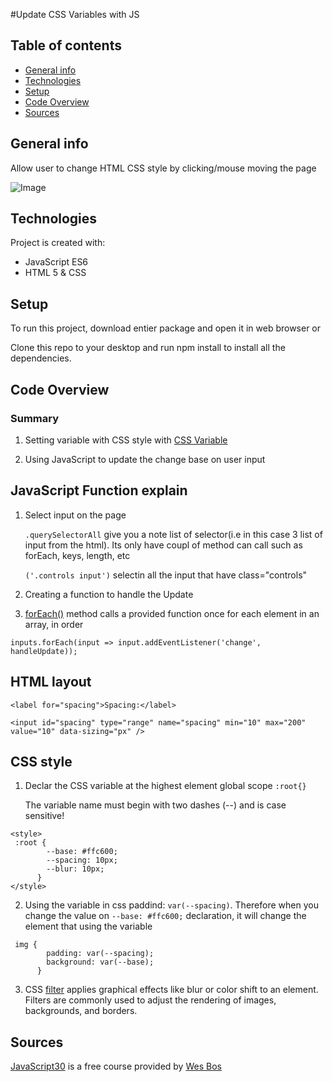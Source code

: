 #Update CSS Variables with JS

## Table of contents

- [General info](#general-info)
- [Technologies](#technologies)
- [Setup](#setup)
- [Code Overview](#Code-Overview)
- [Sources](#Sources)

## General info

Allow user to change HTML CSS style by clicking/mouse moving the page

![Image](final_look.gif)

## Technologies

Project is created with:

- JavaScript ES6
- HTML 5 & CSS

## Setup

To run this project, download entier package and open it in web browser or

Clone this repo to your desktop and run npm install to install all the dependencies.

## Code Overview

### Summary

1. Setting variable with CSS style with [CSS Variable](https://www.w3schools.com/css/css3_variables.asp)

2. Using JavaScript to update the change base on user input

## JavaScript Function explain

1. Select input on the page

   `.querySelectorAll` give you a note list of selector(i.e in this case 3 list of input from the html). Its only have coupl of method can call such as forEach, keys, length, etc

   `('.controls input')` selectin all the input that have class="controls"

2. Creating a function to handle the Update

3. [forEach()](https://developer.mozilla.org/en-US/docs/Web/JavaScript/Reference/Global_Objects/Set/forEach) method calls a provided function once for each element in an array, in order

```
inputs.forEach(input => input.addEventListener('change', handleUpdate));

```

## HTML layout

```
<label for="spacing">Spacing:</label>

<input id="spacing" type="range" name="spacing" min="10" max="200" value="10" data-sizing="px" />
```

## CSS style

1. Declar the CSS variable at the highest element global scope `:root{}`

   The variable name must begin with two dashes (--) and is case sensitive!

```
<style>
 :root {
        --base: #ffc600;
        --spacing: 10px;
        --blur: 10px;
      }
</style>
```

2. Using the variable in css paddind: `var(--spacing)`. Therefore when you change the value on `--base: #ffc600;` declaration, it will change the element that using the variable

```
 img {
        padding: var(--spacing);
        background: var(--base);
      }
```

3. CSS [filter](https://developer.mozilla.org/en-US/docs/Web/CSS/filter) applies graphical effects like blur or color shift to an element. Filters are commonly used to adjust the rendering of images, backgrounds, and borders.

## Sources

[JavaScript30](https://javascript30.com) is a free course provided by [Wes Bos](https://github.com/wesbos)
